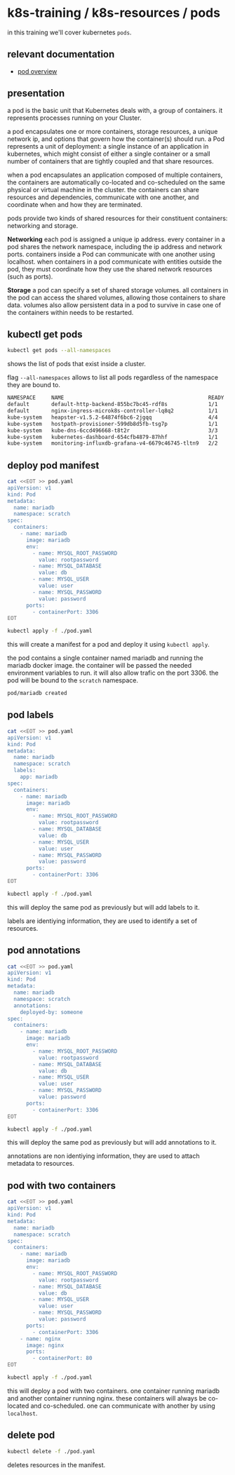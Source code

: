 # k8s-training / k8s-resources / pods

in this training we'll cover kubernetes `pods`.

## relevant documentation
- [pod overview](https://kubernetes.io/docs/concepts/workloads/pods/pod-overview/)

## presentation

a pod is the basic unit that Kubernetes deals with, a group of containers.
it represents processes running on your Cluster.

a pod encapsulates one or more containers, storage resources, a unique network ip, and options that govern how the container(s) should run.
a Pod represents a unit of deployment: a single instance of an application in kubernetes, which might consist of either a single container or a small number of containers that are tightly coupled and that share resources.

when a pod encapsulates an application composed of multiple containers, the containers are automatically co-located and co-scheduled on the same physical or virtual machine in the cluster.
the containers can share resources and dependencies, communicate with one another, and coordinate when and how they are terminated.

pods provide two kinds of shared resources for their constituent containers: networking and storage.

**Networking**
each pod is assigned a unique ip address.
every container in a pod shares the network namespace, including the ip address and network ports.
containers inside a Pod can communicate with one another using localhost.
when containers in a pod communicate with entities outside the pod, they must coordinate how they use the shared network resources (such as ports).

**Storage**
a pod can specify a set of shared storage volumes.
all containers in the pod can access the shared volumes, allowing those containers to share data.
volumes also allow persistent data in a pod to survive in case one of the containers within needs to be restarted.

## kubectl get pods

```bash
kubectl get pods --all-namespaces
```

shows the list of pods that exist inside a cluster.

flag `--all-namespaces` allows to list all pods regardless of the namespace they are bound to.

```bash
NAMESPACE     NAME                                              READY   STATUS        RESTARTS   AGE
default       default-http-backend-855bc7bc45-rdf8s             1/1     Running       0          12h
default       nginx-ingress-microk8s-controller-lq8q2           1/1     Running       0          12h
kube-system   heapster-v1.5.2-64874f6bc6-2jgqq                  4/4     Running       0          12h
kube-system   hostpath-provisioner-599db8d5fb-tsg7p             1/1     Running       0          12h
kube-system   kube-dns-6ccd496668-t8t2r                         3/3     Running       0          12h
kube-system   kubernetes-dashboard-654cfb4879-87hhf             1/1     Running       0          12h
kube-system   monitoring-influxdb-grafana-v4-6679c46745-tltn9   2/2     Running       0          12h
```

## deploy pod manifest

```bash
cat <<EOT >> pod.yaml
apiVersion: v1
kind: Pod
metadata:
  name: mariadb
  namespace: scratch
spec:
  containers:
    - name: mariadb
      image: mariadb
      env:
        - name: MYSQL_ROOT_PASSWORD
          value: rootpassword
        - name: MYSQL_DATABASE
          value: db
        - name: MYSQL_USER
          value: user
        - name: MYSQL_PASSWORD
          value: password
      ports:
        - containerPort: 3306
EOT
```

```bash
kubectl apply -f ./pod.yaml
```

this will create a manifest for a pod and deploy it using `kubectl apply`.

the pod contains a single container named mariadb and running the mariadb docker image.
the container will be passed the needed environment variables to run.
it will also allow trafic on the port 3306.
the pod will be bound to the `scratch` namespace.

```bash
pod/mariadb created
```

## pod labels

```bash
cat <<EOT >> pod.yaml
apiVersion: v1
kind: Pod
metadata:
  name: mariadb
  namespace: scratch
  labels:
    app: mariadb
spec:
  containers:
    - name: mariadb
      image: mariadb
      env:
        - name: MYSQL_ROOT_PASSWORD
          value: rootpassword
        - name: MYSQL_DATABASE
          value: db
        - name: MYSQL_USER
          value: user
        - name: MYSQL_PASSWORD
          value: password
      ports:
        - containerPort: 3306
EOT
```

```bash
kubectl apply -f ./pod.yaml
```

this will deploy the same pod as previously but will add labels to it.

labels are identiying information, they are used to identify a set of resources.

## pod annotations

```bash
cat <<EOT >> pod.yaml
apiVersion: v1
kind: Pod
metadata:
  name: mariadb
  namespace: scratch
  annotations:
    deployed-by: someone
spec:
  containers:
    - name: mariadb
      image: mariadb
      env:
        - name: MYSQL_ROOT_PASSWORD
          value: rootpassword
        - name: MYSQL_DATABASE
          value: db
        - name: MYSQL_USER
          value: user
        - name: MYSQL_PASSWORD
          value: password
      ports:
        - containerPort: 3306
EOT
```

```bash
kubectl apply -f ./pod.yaml
```

this will deploy the same pod as previously but will add annotations to it.

annotations are non identiying information, they are used to attach metadata to resources.

## pod with two containers

```bash
cat <<EOT >> pod.yaml
apiVersion: v1
kind: Pod
metadata:
  name: mariadb
  namespace: scratch
spec:
  containers:
    - name: mariadb
      image: mariadb
      env:
        - name: MYSQL_ROOT_PASSWORD
          value: rootpassword
        - name: MYSQL_DATABASE
          value: db
        - name: MYSQL_USER
          value: user
        - name: MYSQL_PASSWORD
          value: password
      ports:
        - containerPort: 3306
    - name: nginx
      image: nginx
      ports:
        - containerPort: 80
EOT
```

```bash
kubectl apply -f ./pod.yaml
```

this will deploy a pod with two containers.
one container running mariadb and another container running nginx.
these containers will always be co-located and co-scheduled.
one can communicate with another by using `localhost`.

## delete pod

```bash
kubectl delete -f ./pod.yaml
```

deletes resources in the manifest.
